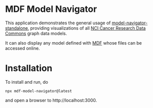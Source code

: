 # MDF Model Navigator

This application demonstrates the general usage of 
[model-navigator-standalone](https://www.npmjs.com/package/model-navigator-standalone),
providing visualizations of all [NCI Cancer Research Data Commons](https://datacommons.cancer.gov/)
graph data models.

It can also display any model defined with [MDF](https://github.com/CBIIT/bento-mdf)
whose files can be accessed online.

# Installation

To install and run, do

```shell
npx mdf-model-navigator@latest
```

and open a browser to http://localhost:3000.

